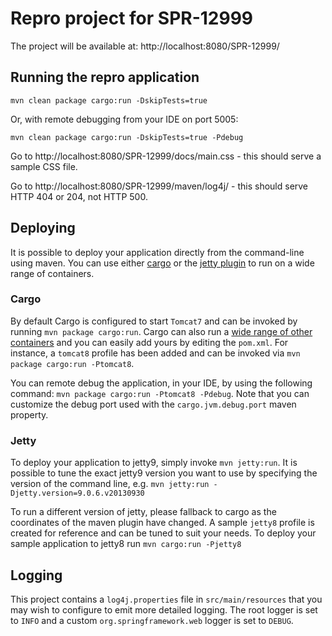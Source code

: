 # Repro project for SPR-12999

The project will be available at: http://localhost:8080/SPR-12999/

## Running the repro application

    mvn clean package cargo:run -DskipTests=true
    
Or, with remote debugging from your IDE on port 5005:
    
    mvn clean package cargo:run -DskipTests=true -Pdebug

Go to http://localhost:8080/SPR-12999/docs/main.css - this should serve a sample CSS file.
    
Go to http://localhost:8080/SPR-12999/maven/log4j/ - this should serve HTTP 404 or 204, not HTTP 500.

## Deploying

It is possible to deploy your application directly from the command-line
using maven. You can use either [cargo](https://cargo.codehaus.org/) or
the [jetty plugin](https://www.eclipse.org/jetty/documentation/current/jetty-maven-plugin.html)
to run on a wide range of containers.

### Cargo

By default Cargo is configured to start `Tomcat7` and can be invoked by
running `mvn package cargo:run`. Cargo can also run a [wide range of other
containers](https://cargo.codehaus.org/Containers) and you can easily add
yours by editing the `pom.xml`. For instance, a `tomcat8` profile
has been added and can be invoked via `mvn package cargo:run -Ptomcat8`.

You can remote debug the application, in your IDE, by using the following command:
 `mvn package cargo:run -Ptomcat8 -Pdebug`. Note that you can customize the debug
 port used with the `cargo.jvm.debug.port` maven property.

### Jetty

To deploy your application to jetty9, simply invoke `mvn jetty:run`. It
is possible to tune the exact jetty9 version you want to use by specifying
the version of the command line, e.g. `mvn jetty:run -Djetty.version=9.0.6.v20130930`

To run a different version of jetty, please fallback to cargo as the
coordinates of the maven plugin have changed. A sample `jetty8` profile is
created for reference and can be tuned to suit your needs. To deploy your
sample application to jetty8 run `mvn cargo:run -Pjetty8`

## Logging

This project contains a `log4j.properties` file in `src/main/resources` that you
may wish to configure to emit more detailed logging.  The root logger is set to
`INFO` and a custom `org.springframework.web` logger is set to `DEBUG`.


